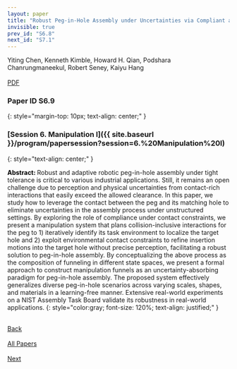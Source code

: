 ```yaml
---
layout: paper
title: "Robust Peg-in-Hole Assembly under Uncertainties via Compliant and Interactive Contact-Rich Manipulation"
invisible: true
prev_id: "S6.8"
next_id: "S7.1"
---
```

<div class="paper-authors">
  <div class="paper-author-box">
    <div class="paper-author-name">Yiting Chen, Kenneth Kimble, Howard H. Qian, Podshara Chanrungmaneekul, Robert Seney, Kaiyu Hang</div>
    <div class="paper-author-uni"></div>
  </div>
</div>

<div class="paper-pdf-modern">
  <div class="paper-menu-icon">
    <a href="https://www.roboticsproceedings.org/rss25/p295.pdf" title="Download PDF" target="_blank">
      <i class="fa fa-file-pdf-o"></i><br>
      <span class="paper-menu-label">PDF</span>
    </a>
  </div>
</div>

### Paper ID S6.9
{: style="margin-top: 10px; text-align: center;" }

### [Session 6. Manipulation I]({{ site.baseurl }}/program/papersession?session=6.%20Manipulation%20I)
{: style="text-align: center;" }

<b style="color: black;">Abstract: </b>Robust and adaptive robotic peg-in-hole assembly under tight tolerance is critical to various industrial applications. Still, it remains an open challenge due to perception and physical uncertainties from contact-rich interactions that easily exceed the allowed clearance. In this paper, we study how to leverage the contact between the peg and its matching hole to eliminate uncertainties in the assembly process under unstructured settings. By exploring the role of compliance under contact constraints, we present a manipulation system that plans collision-inclusive interactions for the peg to 1) iteratively identify its task environment to localize the target hole and 2) exploit environmental contact constraints to refine insertion motions into the target hole without precise perception, facilitating a robust solution to peg-in-hole assembly. By conceptualizing the above process as the composition of funneling in different state spaces, we present a formal approach to construct manipulation funnels as an uncertainty-absorbing paradigm for peg-in-hole assembly. The proposed system effectively generalizes diverse peg-in-hole scenarios across varying scales, shapes, and materials in a learning-free manner. Extensive real-world experiments on a NIST Assembly Task Board validate its robustness in real-world applications.
{: style="color:gray; font-size: 120%; text-align: justified;" }

<div class="paper-menu">
  <div class="paper-menu-inner">
    <a href="{{ site.baseurl }}/program/papers/S6.8/" title="Previous Paper">
            <div class="paper-menu-icon">
                <i class="fa fa-chevron-left"></i><br>
                <span class="paper-menu-label">Back</span>
            </div>
        </a>
    <a href="{{ site.baseurl }}/program/papers" title="All Papers">
      <div class="paper-menu-icon">
        <i class="fa fa-list"></i><br>
        <span class="paper-menu-label">All Papers</span>
      </div>
    </a>
    <a href="{{ site.baseurl }}/program/papers/S7.1/" title="Next Paper">
            <div class="paper-menu-icon">
                <i class="fa fa-chevron-right"></i><br>
                <span class="paper-menu-label">Next</span>
            </div>
        </a>
  </div>
</div>
